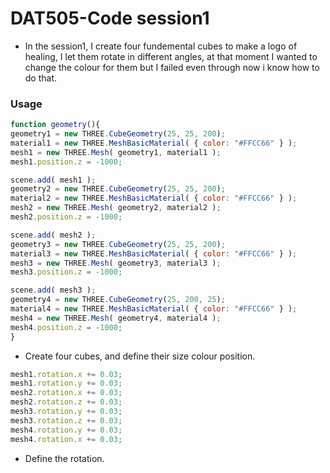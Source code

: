 # DAT505-Code session1 #


* In the session1, I create four fundemental cubes to make a logo of healing, I let them rotate in different angles, at that moment I wanted to change the colour for them but I failed even through now i know how to do that.

### Usage ###
```javascript
function geometry(){
geometry1 = new THREE.CubeGeometry(25, 25, 200);
material1 = new THREE.MeshBasicMaterial( { color: "#FFCC66" } );
mesh1 = new THREE.Mesh( geometry1, material1 );
mesh1.position.z = -1000;

scene.add( mesh1 );
geometry2 = new THREE.CubeGeometry(25, 25, 200);
material2 = new THREE.MeshBasicMaterial( { color: "#FFCC66" } );
mesh2 = new THREE.Mesh( geometry2, material2 );
mesh2.position.z = -1000;

scene.add( mesh2 );
geometry3 = new THREE.CubeGeometry(25, 25, 200);
material3 = new THREE.MeshBasicMaterial( { color: "#FFCC66" } );
mesh3 = new THREE.Mesh( geometry3, material3 );
mesh3.position.z = -1000;

scene.add( mesh3 );
geometry4 = new THREE.CubeGeometry(25, 200, 25);
material4 = new THREE.MeshBasicMaterial( { color: "#FFCC66" } );
mesh4 = new THREE.Mesh( geometry4, material4 );
mesh4.position.z = -1000;
}
```

  * Create four cubes, and define their size colour position.

```javascript
mesh1.rotation.x += 0.03;
mesh1.rotation.y += 0.03;
mesh2.rotation.x += 0.03;
mesh2.rotation.z += 0.03;
mesh3.rotation.y += 0.03;
mesh3.rotation.z += 0.03;
mesh4.rotation.y += 0.03;
mesh4.rotation.x += 0.03;
```

  * Define the rotation.
